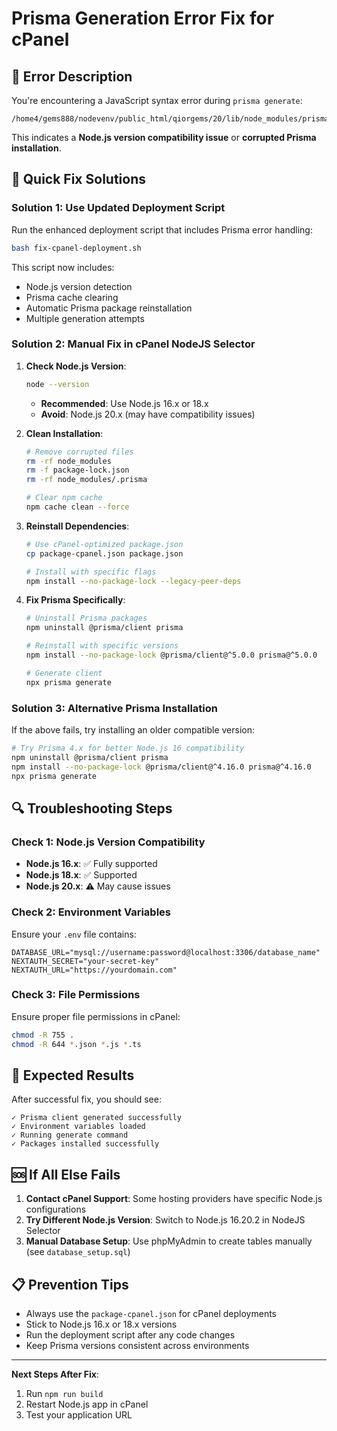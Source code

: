 # Prisma Generation Error Fix for cPanel

## 🚨 Error Description

You're encountering a JavaScript syntax error during `prisma generate`:
```
/home4/gems888/nodevenv/public_html/qiorgems/20/lib/node_modules/prisma/build/index.js:19
```

This indicates a **Node.js version compatibility issue** or **corrupted Prisma installation**.

## 🔧 Quick Fix Solutions

### Solution 1: Use Updated Deployment Script

Run the enhanced deployment script that includes Prisma error handling:

```bash
bash fix-cpanel-deployment.sh
```

This script now includes:
- Node.js version detection
- Prisma cache clearing
- Automatic Prisma package reinstallation
- Multiple generation attempts

### Solution 2: Manual Fix in cPanel NodeJS Selector

1. **Check Node.js Version**:
   ```bash
   node --version
   ```
   - **Recommended**: Use Node.js 16.x or 18.x
   - **Avoid**: Node.js 20.x (may have compatibility issues)

2. **Clean Installation**:
   ```bash
   # Remove corrupted files
   rm -rf node_modules
   rm -f package-lock.json
   rm -rf node_modules/.prisma
   
   # Clear npm cache
   npm cache clean --force
   ```

3. **Reinstall Dependencies**:
   ```bash
   # Use cPanel-optimized package.json
   cp package-cpanel.json package.json
   
   # Install with specific flags
   npm install --no-package-lock --legacy-peer-deps
   ```

4. **Fix Prisma Specifically**:
   ```bash
   # Uninstall Prisma packages
   npm uninstall @prisma/client prisma
   
   # Reinstall with specific versions
   npm install --no-package-lock @prisma/client@^5.0.0 prisma@^5.0.0
   
   # Generate client
   npx prisma generate
   ```

### Solution 3: Alternative Prisma Installation

If the above fails, try installing an older compatible version:

```bash
# Try Prisma 4.x for better Node.js 16 compatibility
npm uninstall @prisma/client prisma
npm install --no-package-lock @prisma/client@^4.16.0 prisma@^4.16.0
npx prisma generate
```

## 🔍 Troubleshooting Steps

### Check 1: Node.js Version Compatibility

- **Node.js 16.x**: ✅ Fully supported
- **Node.js 18.x**: ✅ Supported
- **Node.js 20.x**: ⚠️ May cause issues

### Check 2: Environment Variables

Ensure your `.env` file contains:
```env
DATABASE_URL="mysql://username:password@localhost:3306/database_name"
NEXTAUTH_SECRET="your-secret-key"
NEXTAUTH_URL="https://yourdomain.com"
```

### Check 3: File Permissions

Ensure proper file permissions in cPanel:
```bash
chmod -R 755 .
chmod -R 644 *.json *.js *.ts
```

## 🎯 Expected Results

After successful fix, you should see:

```
✓ Prisma client generated successfully
✓ Environment variables loaded
✓ Running generate command
✓ Packages installed successfully
```

## 🆘 If All Else Fails

1. **Contact cPanel Support**: Some hosting providers have specific Node.js configurations
2. **Try Different Node.js Version**: Switch to Node.js 16.20.2 in NodeJS Selector
3. **Manual Database Setup**: Use phpMyAdmin to create tables manually (see `database_setup.sql`)

## 📋 Prevention Tips

- Always use the `package-cpanel.json` for cPanel deployments
- Stick to Node.js 16.x or 18.x versions
- Run the deployment script after any code changes
- Keep Prisma versions consistent across environments

---

**Next Steps After Fix**:
1. Run `npm run build`
2. Restart Node.js app in cPanel
3. Test your application URL